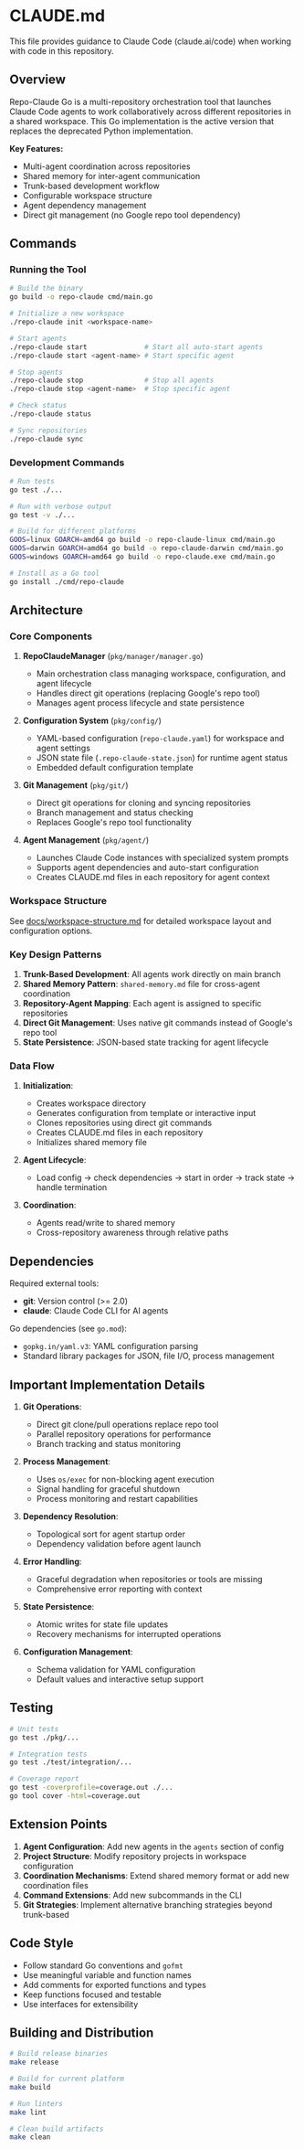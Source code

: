# CLAUDE.md

This file provides guidance to Claude Code (claude.ai/code) when working with code in this repository.

## Overview

Repo-Claude Go is a multi-repository orchestration tool that launches Claude Code agents to work collaboratively across different repositories in a shared workspace. This Go implementation is the active version that replaces the deprecated Python implementation.

**Key Features:**
- Multi-agent coordination across repositories
- Shared memory for inter-agent communication
- Trunk-based development workflow
- Configurable workspace structure
- Agent dependency management
- Direct git management (no Google repo tool dependency)

## Commands

### Running the Tool
```bash
# Build the binary
go build -o repo-claude cmd/main.go

# Initialize a new workspace
./repo-claude init <workspace-name>

# Start agents
./repo-claude start              # Start all auto-start agents
./repo-claude start <agent-name> # Start specific agent

# Stop agents
./repo-claude stop               # Stop all agents
./repo-claude stop <agent-name>  # Stop specific agent

# Check status
./repo-claude status

# Sync repositories
./repo-claude sync
```

### Development Commands
```bash
# Run tests
go test ./...

# Run with verbose output
go test -v ./...

# Build for different platforms
GOOS=linux GOARCH=amd64 go build -o repo-claude-linux cmd/main.go
GOOS=darwin GOARCH=amd64 go build -o repo-claude-darwin cmd/main.go
GOOS=windows GOARCH=amd64 go build -o repo-claude.exe cmd/main.go

# Install as a Go tool
go install ./cmd/repo-claude
```

## Architecture

### Core Components

1. **RepoClaudeManager** (`pkg/manager/manager.go`)
   - Main orchestration class managing workspace, configuration, and agent lifecycle
   - Handles direct git operations (replacing Google's repo tool)
   - Manages agent process lifecycle and state persistence

2. **Configuration System** (`pkg/config/`)
   - YAML-based configuration (`repo-claude.yaml`) for workspace and agent settings
   - JSON state file (`.repo-claude-state.json`) for runtime agent status
   - Embedded default configuration template

3. **Git Management** (`pkg/git/`)
   - Direct git operations for cloning and syncing repositories
   - Branch management and status checking
   - Replaces Google's repo tool functionality

4. **Agent Management** (`pkg/agent/`)
   - Launches Claude Code instances with specialized system prompts
   - Supports agent dependencies and auto-start configuration
   - Creates CLAUDE.md files in each repository for agent context

### Workspace Structure

See [docs/workspace-structure.md](docs/workspace-structure.md) for detailed workspace layout and configuration options.

### Key Design Patterns

1. **Trunk-Based Development**: All agents work directly on main branch
2. **Shared Memory Pattern**: `shared-memory.md` file for cross-agent coordination
3. **Repository-Agent Mapping**: Each agent is assigned to specific repositories
4. **Direct Git Management**: Uses native git commands instead of Google's repo tool
5. **State Persistence**: JSON-based state tracking for agent lifecycle

### Data Flow

1. **Initialization**: 
   - Creates workspace directory
   - Generates configuration from template or interactive input
   - Clones repositories using direct git commands
   - Creates CLAUDE.md files in each repository
   - Initializes shared memory file

2. **Agent Lifecycle**: 
   - Load config → check dependencies → start in order → track state → handle termination

3. **Coordination**: 
   - Agents read/write to shared memory
   - Cross-repository awareness through relative paths

## Dependencies

Required external tools:
- **git**: Version control (>= 2.0)
- **claude**: Claude Code CLI for AI agents

Go dependencies (see `go.mod`):
- `gopkg.in/yaml.v3`: YAML configuration parsing
- Standard library packages for JSON, file I/O, process management

## Important Implementation Details

1. **Git Operations**:
   - Direct git clone/pull operations replace repo tool
   - Parallel repository operations for performance
   - Branch tracking and status monitoring

2. **Process Management**: 
   - Uses `os/exec` for non-blocking agent execution
   - Signal handling for graceful shutdown
   - Process monitoring and restart capabilities

3. **Dependency Resolution**: 
   - Topological sort for agent startup order
   - Dependency validation before agent launch

4. **Error Handling**: 
   - Graceful degradation when repositories or tools are missing
   - Comprehensive error reporting with context

5. **State Persistence**: 
   - Atomic writes for state file updates
   - Recovery mechanisms for interrupted operations

6. **Configuration Management**:
   - Schema validation for YAML configuration
   - Default values and interactive setup support

## Testing

```bash
# Unit tests
go test ./pkg/...

# Integration tests
go test ./test/integration/...

# Coverage report
go test -coverprofile=coverage.out ./...
go tool cover -html=coverage.out
```

## Extension Points

1. **Agent Configuration**: Add new agents in the `agents` section of config
2. **Project Structure**: Modify repository projects in workspace configuration
3. **Coordination Mechanisms**: Extend shared memory format or add new coordination files
4. **Command Extensions**: Add new subcommands in the CLI
5. **Git Strategies**: Implement alternative branching strategies beyond trunk-based

## Code Style

- Follow standard Go conventions and `gofmt`
- Use meaningful variable and function names
- Add comments for exported functions and types
- Keep functions focused and testable
- Use interfaces for extensibility

## Building and Distribution

```bash
# Build release binaries
make release

# Build for current platform
make build

# Run linters
make lint

# Clean build artifacts
make clean
```